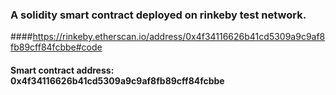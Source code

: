 ### A solidity smart contract deployed on rinkeby test network.
####https://rinkeby.etherscan.io/address/0x4f34116626b41cd5309a9c9af8fb89cff84fcbbe#code
#### Smart contract address: 0x4f34116626b41cd5309a9c9af8fb89cff84fcbbe
